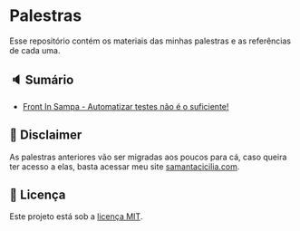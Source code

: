 # Palestras

Esse repositório contém os materiais das minhas palestras e as referências de cada uma.

## :speaker: Sumário

- [Front In Sampa - Automatizar testes não é o suficiente!](front-in-sampa/README.md)

## :dart: Disclaimer

As palestras anteriores vão ser migradas aos poucos para cá, caso queira ter acesso a elas, basta acessar meu site [samantacicilia.com](http://samantacicilia.com/).


## :memo: Licença

Este projeto está sob a [licença MIT](./LICENSE).